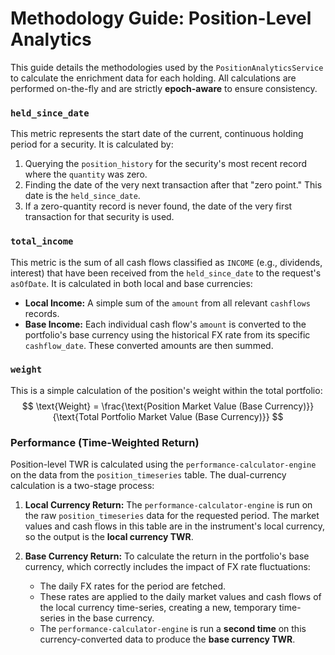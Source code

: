 # Methodology Guide: Position-Level Analytics

This guide details the methodologies used by the `PositionAnalyticsService` to calculate the enrichment data for each holding. All calculations are performed on-the-fly and are strictly **epoch-aware** to ensure consistency.

### `held_since_date`
This metric represents the start date of the current, continuous holding period for a security. It is calculated by:
1.  Querying the `position_history` for the security's most recent record where the `quantity` was zero.
2.  Finding the date of the very next transaction after that "zero point." This date is the `held_since_date`.
3.  If a zero-quantity record is never found, the date of the very first transaction for that security is used.

### `total_income`
This metric is the sum of all cash flows classified as `INCOME` (e.g., dividends, interest) that have been received from the `held_since_date` to the request's `asOfDate`. It is calculated in both local and base currencies:
* **Local Income:** A simple sum of the `amount` from all relevant `cashflows` records.
* **Base Income:** Each individual cash flow's `amount` is converted to the portfolio's base currency using the historical FX rate from its specific `cashflow_date`. These converted amounts are then summed.

### `weight`
This is a simple calculation of the position's weight within the total portfolio:
$$
\text{Weight} = \frac{\text{Position Market Value (Base Currency)}}{\text{Total Portfolio Market Value (Base Currency)}}
$$

### Performance (Time-Weighted Return)
Position-level TWR is calculated using the `performance-calculator-engine` on the data from the `position_timeseries` table. The dual-currency calculation is a two-stage process:

1.  **Local Currency Return:** The `performance-calculator-engine` is run on the raw `position_timeseries` data for the requested period. The market values and cash flows in this table are in the instrument's local currency, so the output is the **local currency TWR**.

2.  **Base Currency Return:** To calculate the return in the portfolio's base currency, which correctly includes the impact of FX rate fluctuations:
    * The daily FX rates for the period are fetched.
    * These rates are applied to the daily market values and cash flows of the local currency time-series, creating a new, temporary time-series in the base currency.
    * The `performance-calculator-engine` is run a **second time** on this currency-converted data to produce the **base currency TWR**.